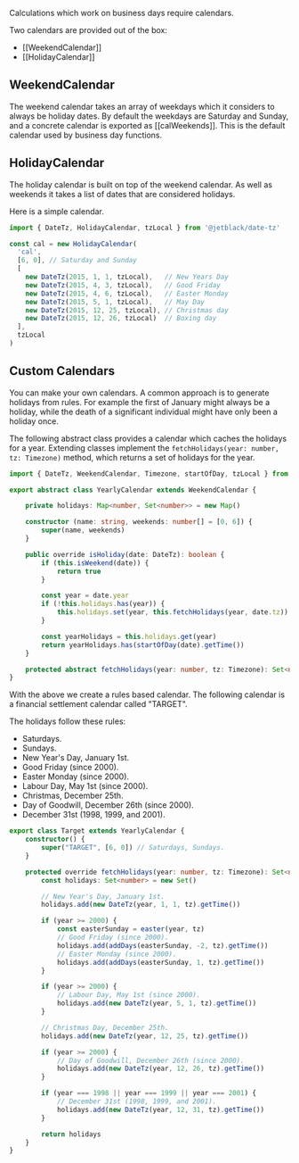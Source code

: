 Calculations which work on  business days require calendars.

Two calendars are provided out of the box:

* [[WeekendCalendar]]
* [[HolidayCalendar]]

## WeekendCalendar

The weekend calendar takes an array of weekdays which it considers to always be
holiday dates. By default the weekdays are Saturday and Sunday, and a concrete
calendar is exported as [[calWeekends]]. This is the default calendar used by
business day functions.

## HolidayCalendar

The holiday calendar is built on top of the weekend calendar. As well as
weekends it takes a list of dates that are considered holidays.

Here is a simple calendar.

```js
import { DateTz, HolidayCalendar, tzLocal } from '@jetblack/date-tz'

const cal = new HolidayCalendar(
  'cal',
  [6, 0], // Saturday and Sunday
  [
    new DateTz(2015, 1, 1, tzLocal),   // New Years Day
    new DateTz(2015, 4, 3, tzLocal),   // Good Friday
    new DateTz(2015, 4, 6, tzLocal),   // Easter Monday
    new DateTz(2015, 5, 1, tzLocal),   // May Day
    new DateTz(2015, 12, 25, tzLocal), // Christmas day
    new DateTz(2015, 12, 26, tzLocal)  // Boxing day
  ],
  tzLocal
)
```

## Custom Calendars

You can make your own calendars. A common approach is to generate holidays from
rules. For example the first of January might always be a holiday, while the
death of a significant individual might have only been a holiday once.

The following abstract class provides a calendar which caches the holidays for a
year. Extending classes implement the `fetchHolidays(year: number, tz: Timezone)`
method, which returns a set of holidays for the year.

```ts
import { DateTz, WeekendCalendar, Timezone, startOfDay, tzLocal } from "@jetblack/date-tz"; 

export abstract class YearlyCalendar extends WeekendCalendar {

    private holidays: Map<number, Set<number>> = new Map()

    constructor (name: string, weekends: number[] = [0, 6]) {
        super(name, weekends)
    }

    public override isHoliday(date: DateTz): boolean {
        if (this.isWeekend(date)) {
            return true
        }

        const year = date.year
        if (!this.holidays.has(year)) {
            this.holidays.set(year, this.fetchHolidays(year, date.tz))
        }

        const yearHolidays = this.holidays.get(year)
        return yearHolidays.has(startOfDay(date).getTime())
    }

    protected abstract fetchHolidays(year: number, tz: Timezone): Set<number> 
}
```

With the above we create a rules based calendar. The following calendar is
a financial settlement calendar called "TARGET".

The holidays follow these rules:

* Saturdays.
* Sundays.
* New Year's Day, January 1st.
* Good Friday (since 2000).
* Easter Monday (since 2000).
* Labour Day, May 1st (since 2000).
* Christmas, December 25th.
* Day of Goodwill, December 26th (since 2000).
* December 31st (1998, 1999, and 2001).

```ts
export class Target extends YearlyCalendar {
    constructor() {
        super("TARGET", [6, 0]) // Saturdays, Sundays.
    }

    protected override fetchHolidays(year: number, tz: Timezone): Set<number> {
        const holidays: Set<number> = new Set()

        // New Year's Day, January 1st.
        holidays.add(new DateTz(year, 1, 1, tz).getTime())

        if (year >= 2000) {
            const easterSunday = easter(year, tz)
            // Good Friday (since 2000).
            holidays.add(addDays(easterSunday, -2, tz).getTime())
            // Easter Monday (since 2000).
            holidays.add(addDays(easterSunday, 1, tz).getTime())
        }

        if (year >= 2000) {
            // Labour Day, May 1st (since 2000).
            holidays.add(new DateTz(year, 5, 1, tz).getTime())
        }

        // Christmas Day, December 25th.
        holidays.add(new DateTz(year, 12, 25, tz).getTime())

        if (year >= 2000) {
            // Day of Goodwill, December 26th (since 2000).
            holidays.add(new DateTz(year, 12, 26, tz).getTime())
        }

        if (year === 1998 || year === 1999 || year === 2001) {
            // December 31st (1998, 1999, and 2001).
            holidays.add(new DateTz(year, 12, 31, tz).getTime())
        }

        return holidays
    }
}
```
